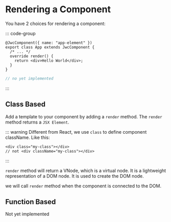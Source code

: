 # Rendering a Component

You have 2 choices for rendering a component:

::: code-group

```tsx [Class Based]
@JwcComponent({ name: "app-element" })
export class App extends JwcComponent {
  /* ... */
  override render() {
    return <div>Hello World</div>;
  }
}
```

```ts [Function Based <Badge text="Not yet implemented" type="danger"/>]
// no yet implemented
```
:::

## Class Based

Add a template to your component by adding a `render` method. The `render` method returns a `JSX Element`.

::: warning
Different from React, we use `class` to define component className. Like this:

```tsx
<div class="my-class"></div> 
// not <div className="my-class"></div>
```
:::

`render` method will return a VNode, which is a virtual node. It is a lightweight representation of a DOM node. It is used to create the DOM node.

we will call `render` method when the component is connected to the DOM.

## Function Based <Badge text="Not yet implemented" type="danger"/>

Not yet implemented